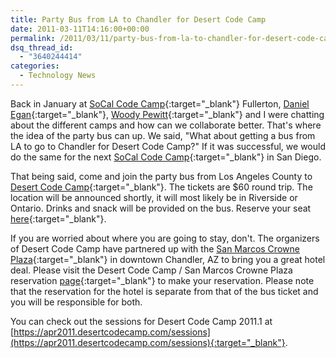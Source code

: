 ```yaml
---
title: Party Bus from LA to Chandler for Desert Code Camp
date: 2011-03-11T14:16:00+00:00
permalink: /2011/03/11/party-bus-from-la-to-chandler-for-desert-code-camp/
dsq_thread_id:
  - "3640244414"
categories:
  - Technology News
---
```

Back in January at [SoCal Code Camp](https://www.socalcodecamp.com/){:target="_blank"} Fullerton, [Daniel Egan](https://TheSociableGeek.com){:target="_blank"}, [Woody Pewitt](https://woodyp.info){:target="_blank"} and I were chatting about the different camps and how can we collaborate better. That's where the idea of the party bus can up.  We said, "What about getting a bus from LA to go to Chandler for Desert Code Camp?" If it was successful, we would do the same for the next [SoCal Code Camp](https://www.socalcodecamp.com/){:target="_blank"} in San Diego.

That being said, come and join the party bus from Los Angeles County to [Desert Code Camp](https://apr2011.desertcodecamp.com){:target="_blank"}. The tickets are $60 round trip. The location will be announced shortly, it will most likely be in Riverside or Ontario.  Drinks and snack will be provided on the bus. Reserve your seat [here](https://la2dcc2011.eventbrite.com){:target="_blank"}.

If you are worried about where you are going to stay, don't. The organizers of Desert Code Camp have partnered up with the [San Marcos Crowne Plaza](https://www.sanmarcosresort.com/){:target="_blank"} in downtown Chandler, AZ to bring you a  great hotel deal. Please visit the Desert Code Camp / San Marcos Crowne Plaza reservation [page](https://resweb.passkey.com/Resweb.do?mode=welcome_ei_new&eventID=3324014&utm_source=55438&utm_medium=email&utm_campaign=4565629){:target="_blank"} to make your reservation.   Please note that the reservation for the hotel is separate from that of the bus ticket and you will be responsible for both.

You can check out the sessions for Desert Code Camp 2011.1 at [https://apr2011.desertcodecamp.com/sessions](https://apr2011.desertcodecamp.com/sessions){:target="_blank"}.
